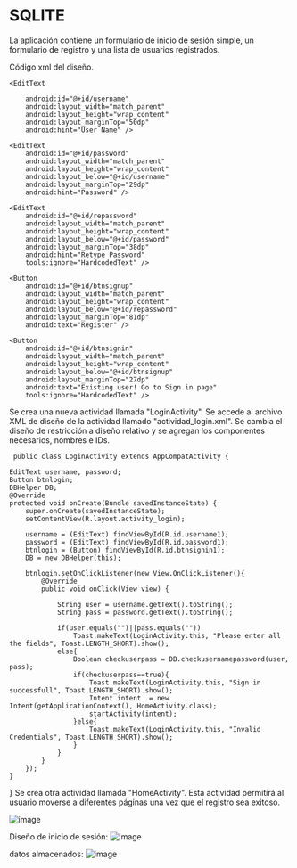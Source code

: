 # SQLITE

La aplicación contiene un formulario de inicio de sesión simple, un formulario de registro y una lista de usuarios registrados. 

Código xml del diseño.
<?xml version="1.0" encoding="utf-8"?>
<RelativeLayout xmlns:android="http://schemas.android.com/apk/res/android"
    xmlns:app="http://schemas.android.com/apk/res-auto"
    xmlns:tools="http://schemas.android.com/tools"
    android:layout_width="match_parent"
    android:layout_height="match_parent"
    android:padding="10dp"
    tools:context=".MainActivity">

    <EditText

        android:id="@+id/username"
        android:layout_width="match_parent"
        android:layout_height="wrap_content"
        android:layout_marginTop="50dp"
        android:hint="User Name" />

    <EditText
        android:id="@+id/password"
        android:layout_width="match_parent"
        android:layout_height="wrap_content"
        android:layout_below="@+id/username"
        android:layout_marginTop="29dp"
        android:hint="Password" />

    <EditText
        android:id="@+id/repassword"
        android:layout_width="match_parent"
        android:layout_height="wrap_content"
        android:layout_below="@+id/password"
        android:layout_marginTop="38dp"
        android:hint="Retype Password"
        tools:ignore="HardcodedText" />

    <Button
        android:id="@+id/btnsignup"
        android:layout_width="match_parent"
        android:layout_height="wrap_content"
        android:layout_below="@+id/repassword"
        android:layout_marginTop="81dp"
        android:text="Register" />

    <Button
        android:id="@+id/btnsignin"
        android:layout_width="match_parent"
        android:layout_height="wrap_content"
        android:layout_below="@+id/btnsignup"
        android:layout_marginTop="27dp"
        android:text="Existing user! Go to Sign in page"
        tools:ignore="HardcodedText" />


</RelativeLayout>

Se crea una nueva actividad llamada "LoginActivity". Se accede al archivo XML de diseño de la actividad llamado "actividad_login.xml".
     Se cambia el diseño de restricción a diseño relativo y se agregan los componentes necesarios, nombres e IDs.

     public class LoginActivity extends AppCompatActivity {

    EditText username, password;
    Button btnlogin;
    DBHelper DB;
    @Override
    protected void onCreate(Bundle savedInstanceState) {
        super.onCreate(savedInstanceState);
        setContentView(R.layout.activity_login);

        username = (EditText) findViewById(R.id.username1);
        password = (EditText) findViewById(R.id.password1);
        btnlogin = (Button) findViewById(R.id.btnsignin1);
        DB = new DBHelper(this);

        btnlogin.setOnClickListener(new View.OnClickListener(){
            @Override
            public void onClick(View view) {

                String user = username.getText().toString();
                String pass = password.getText().toString();

                if(user.equals("")||pass.equals(""))
                    Toast.makeText(LoginActivity.this, "Please enter all the fields", Toast.LENGTH_SHORT).show();
                else{
                    Boolean checkuserpass = DB.checkusernamepassword(user, pass);
                    if(checkuserpass==true){
                        Toast.makeText(LoginActivity.this, "Sign in successfull", Toast.LENGTH_SHORT).show();
                        Intent intent  = new Intent(getApplicationContext(), HomeActivity.class);
                        startActivity(intent);
                    }else{
                        Toast.makeText(LoginActivity.this, "Invalid Credentials", Toast.LENGTH_SHORT).show();
                    }
                }
            }
        });
    }
}
	Se crea otra actividad llamada "HomeActivity".
Esta actividad permitirá al usuario moverse a diferentes páginas una vez que el registro sea exitoso.

![image](https://github.com/Mhela4444/SQLITE/assets/133244582/81d00bb0-c966-4281-b60f-53844ce6effb)


Diseño de inicio de sesión:
![image](https://github.com/Mhela4444/SQLITE/assets/133244582/2545c27e-5b81-48c3-bcc9-d653394dc479)


datos almacenados:
![image](https://github.com/Mhela4444/SQLITE/assets/133244582/da8b43c4-26e5-4934-a309-51edccd1d99b)





